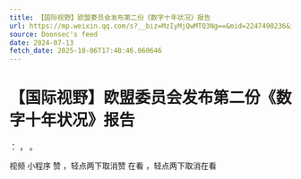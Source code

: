 ```yaml
---
title: 【国际视野】欧盟委员会发布第二份《数字十年状况》报告
url: https://mp.weixin.qq.com/s?__biz=MzIyMjQwMTQ3Ng==&mid=2247490236&idx=1&sn=ded123b54fdd0ba5e55fa4d065903e2f
source: Doonsec's feed
date: 2024-07-13
fetch_date: 2025-10-06T17:40:46.060646
---
```


# 【国际视野】欧盟委员会发布第二份《数字十年状况》报告

：
，
。

视频
小程序
赞
，轻点两下取消赞
在看
，轻点两下取消在看